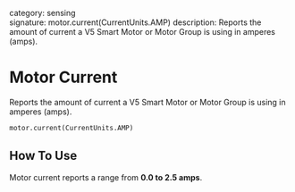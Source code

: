 category: sensing  
signature: motor.current(CurrentUnits.AMP)
description: Reports the amount of current a V5 Smart Motor or Motor Group is using in amperes (amps).

# Motor Current

Reports the amount of current a V5 Smart Motor or Motor Group is using in amperes (amps).

```python
motor.current(CurrentUnits.AMP)
```

## How To Use

Motor current reports a range from **0.0 to 2.5 amps**.

<advanced>
</advanced>
